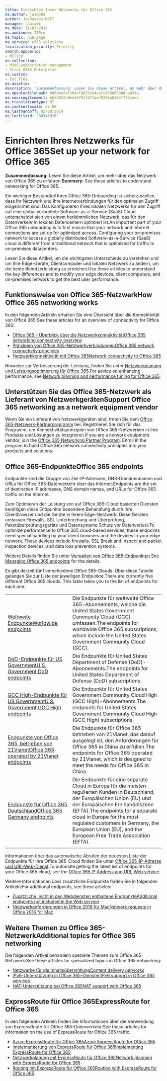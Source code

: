 ```yaml
---
title: Einrichten Ihres Netzwerks für Office 365
ms.author: josephd
author: JoeDavies-MSFT
manager: laurawi
ms.date: 11/01/2018
ms.audience: ITPro
ms.topic: hub-page
ms.service: o365-solutions
localization_priority: Priority
search.appverid:
- MET150
ms.collection:
- M365-subscription-management
- Strat_O365_Enterprise
ms.custom:
- Ent_TLGs
ms.assetid: ''
description: 'Zusammenfassung: Lesen Sie diese Artikel, um mehr über das Netzwerk von Office 365 zu erfahren.'
ms.openlocfilehash: b86d4afaf204cfdd22cb4ca7c85608b384ca431a
ms.sourcegitcommit: eb52922c0ee34791fd71ae78338ab203f7761eec
ms.translationtype: HT
ms.contentlocale: de-DE
ms.lasthandoff: 02/28/2019
ms.locfileid: "30341916"
---
```

# <a name="set-up-your-network-for-office-365"></a><span data-ttu-id="d761c-103">Einrichten Ihres Netzwerks für Office 365</span><span class="sxs-lookup"><span data-stu-id="d761c-103">Set up your network for Office 365</span></span>

<span data-ttu-id="d761c-104">**Zusammenfassung:** Lesen Sie diese Artikel, um mehr über das Netzwerk von Office 365 zu erfahren.</span><span class="sxs-lookup"><span data-stu-id="d761c-104">**Summary:** See these articles to understand networking for Office 365.</span></span>
  
<span data-ttu-id="d761c-p101">Ein wichtiger Bestandteil Ihres Office 365-Onboarding ist sicherzustellen, dass Ihr Netzwerk und Ihre Internetverbindungen für den optimalen Zugriff eingerichtet sind. Das Konfigurieren Ihres lokalen Netzwerks für den Zugriff auf eine global verbreitete Software-as-a-Service (SaaS) Cloud unterscheidet sich von einem herkömmlichen Netzwerk, das für den Datenverkehr in lokalen Datencentern optimiert ist.</span><span class="sxs-lookup"><span data-stu-id="d761c-p101">An important part of your Office 365 onboarding is to first ensure that your network and Internet connections are set up for optimized access. Configuring your on-premises network to access a globally distributed Software-as-a-Service (SaaS) cloud is different from a traditional network that is optimized for traffic to on-premises datacenters.</span></span> 

<span data-ttu-id="d761c-107">Lesen Sie diese Artikel, um die wichtigsten Unterschiede zu verstehen und um Ihre Edge-Geräte, Clientcomputer und lokalen Netzwerk zu ändern, um die beste Benutzerleistung zu erreichen.</span><span class="sxs-lookup"><span data-stu-id="d761c-107">Use these articles to understand the key differences and to modify your  edge devices, client computers, and on-premises network to get the best user performance.</span></span>

## <a name="how-office-365-networking-works"></a><span data-ttu-id="d761c-108">Funktionsweise von Office 365-Netzwerk</span><span class="sxs-lookup"><span data-stu-id="d761c-108">How Office 365 networking works</span></span>

<span data-ttu-id="d761c-109">In den folgenden Artikeln erhalten Sie eine Übersicht über die Konnektivität von Office 365:</span><span class="sxs-lookup"><span data-stu-id="d761c-109">See these articles for an overview of connectivity for Office 365:</span></span>

- [<span data-ttu-id="d761c-110">Office 365 – Überblick über die Netzwerkkonnektivität</span><span class="sxs-lookup"><span data-stu-id="d761c-110">Office 365 networking connectivity overview</span></span>](office-365-networking-overview.md)
- [<span data-ttu-id="d761c-111">Prinzipien von Office 365-Netzwerkverbindungen</span><span class="sxs-lookup"><span data-stu-id="d761c-111">Office 365 network connectivity principles</span></span>](office-365-network-connectivity-principles.md)
- [<span data-ttu-id="d761c-112">Netzwerkkonnektivität mit Office 365</span><span class="sxs-lookup"><span data-stu-id="d761c-112">Network connectivity to Office 365</span></span>](network-connectivity.md)

<span data-ttu-id="d761c-113">Hinweise zur Verbesserung der Leistung, finden Sie unter [Netzwerkplanung und Leistungsoptimierung für Office 365](network-planning-and-performance.md).</span><span class="sxs-lookup"><span data-stu-id="d761c-113">For advice on enhancing performance, see [Network planning and performance tuning for Office 365](network-planning-and-performance.md).</span></span>

## <a name="support-office-365-networking-as-a-network-equipment-vendor"></a><span data-ttu-id="d761c-114">Unterstützen Sie das Office 365-Netzwerk als Lieferant von Netzwerkgeräten</span><span class="sxs-lookup"><span data-stu-id="d761c-114">Support Office 365 networking as a network equipment vendor</span></span>

<span data-ttu-id="d761c-p102">Wenn Sie ein Lieferant von Netzwerkgeräten sind, treten Sie dem [Office 365-Netzwerk-Partnerprogramm](office-365-networking-partner-program.md) bei. Registrieren Sie sich für das Programm, um Kennektivitätsprinzipien von Office 365-Netzwerken in Ihre Produkte und Lösungen zu integrieren.</span><span class="sxs-lookup"><span data-stu-id="d761c-p102">If you are a network equipment vendor, join the [Office 365 Networking Partner Program](office-365-networking-partner-program.md). Enroll in the program to build Office 365 network connectivity principles into your products and solutions.</span></span> 

## <a name="office-365-endpoints"></a><span data-ttu-id="d761c-117">Office 365-Endpunkte</span><span class="sxs-lookup"><span data-stu-id="d761c-117">Office 365 endpoints</span></span>

<span data-ttu-id="d761c-118">Endpunkte sind die Gruppe von Ziel-IP-Adressen, DNS-Domänennamen und URLs für Office 365-Datenverkehr über das Internet.</span><span class="sxs-lookup"><span data-stu-id="d761c-118">Endpoints are the set of destination IP addresses, DNS domain names, and URLs for Office 365 traffic on the Internet.</span></span> 

<span data-ttu-id="d761c-p103">Zum Optimieren der Leistung von auf Office 365-Cloud basierten Diensten benötigen diese Endpunkte besondere Behandlung durch Ihre Clientbrowser und die Geräte in Ihrem Edge-Netzwerk. Diese Geräten umfassen Firewalls, SSL Unterbrechung und Überprüfung, Paketüberprüfungsgeräte und Datensysteme Schutz vor Datenverlust.</span><span class="sxs-lookup"><span data-stu-id="d761c-p103">To optimize performance to Office 365 cloud-based services, these endpoints need special handling by your client browsers and the devices in your edge network. These devices include firewalls, SSL Break and Inspect and packet inspection devices, and data loss prevention systems.</span></span>

<span data-ttu-id="d761c-121">Weitere Details finden Sie unter [ Verwalten von Office 365-Endpunkten](managing-office-365-endpoints.md).</span><span class="sxs-lookup"><span data-stu-id="d761c-121">See [Managing Office 365 endpoints](managing-office-365-endpoints.md) for the details.</span></span>

<span data-ttu-id="d761c-p104">Es gibt derzeit fünf verschiedene Office 365-Clouds. Über diese Tabelle gelangen Sie zur Liste der jeweiligen Endpunkte.</span><span class="sxs-lookup"><span data-stu-id="d761c-p104">There are currently five different Office 365 clouds. This table takes you to the list of endpoints for each one.</span></span>

|||
|:-------|:-----|
| [<span data-ttu-id="d761c-124">Weltweite Endpunkte</span><span class="sxs-lookup"><span data-stu-id="d761c-124">Worldwide endpoints</span></span>](urls-and-ip-address-ranges.md) | <span data-ttu-id="d761c-125">Die Endpunkte für weltweite Office 365-Abonnements, welche die United States Government Community Cloud (GCC) umfassen.</span><span class="sxs-lookup"><span data-stu-id="d761c-125">The endpoints for worldwide Office 365 subscriptions, which include the United States Government Community Cloud (GCC).</span></span> |
| [<span data-ttu-id="d761c-126">DoD-Endpunkte für US Government</span><span class="sxs-lookup"><span data-stu-id="d761c-126">U.S. Government DoD endpoints</span></span>](office-365-u-s-government-dod-endpoints.md) | <span data-ttu-id="d761c-127">Die Endpunkte für United States Department of Defense (DoD)-Abonnements.</span><span class="sxs-lookup"><span data-stu-id="d761c-127">The endpoints for United States Department of Defense (DoD) subscriptions.</span></span> |
| [<span data-ttu-id="d761c-128">GCC High-Endpunkte für US Government</span><span class="sxs-lookup"><span data-stu-id="d761c-128">U.S. Government GCC High endpoints</span></span>](office-365-u-s-government-gcc-high-endpoints.md) | <span data-ttu-id="d761c-129">Die Endpunkte für United States Government Community Cloud High (GCC High)-Abonnements.</span><span class="sxs-lookup"><span data-stu-id="d761c-129">The endpoints for United States Government Community Cloud High (GCC High) subscriptions.</span></span> |
| [<span data-ttu-id="d761c-130">Endpunkte von Office 365, betrieben von 21Vianet</span><span class="sxs-lookup"><span data-stu-id="d761c-130">Office 365 operated by 21Vianet endpoints</span></span>](urls-and-ip-address-ranges-21vianet.md) | <span data-ttu-id="d761c-131">Die Endpunkte für Office 365 betrieben von 21Vianet, das darauf ausgelegt ist, den Anforderungen für Office 365 in China zu erfüllen.</span><span class="sxs-lookup"><span data-stu-id="d761c-131">The endpoints for Office 365 operated by 21Vianet, which is designed to meet the needs for Office 365 in China.</span></span> |
| [<span data-ttu-id="d761c-132">Endpunkte für Office 365 Deutschland</span><span class="sxs-lookup"><span data-stu-id="d761c-132">Office 365 Germany endpoints</span></span>](office-365-germany-endpoints.md) | <span data-ttu-id="d761c-133">Die Endpunkte für eine separate Cloud in Europa für die meisten regulierten Kunden in Deutschland, der Europäischen Union (EU) und der Europäischen Freihandelszone (EFTA).</span><span class="sxs-lookup"><span data-stu-id="d761c-133">The endpoints for a separate cloud in Europe for the most regulated customers in Germany, the European Union (EU), and the European Free Trade Association (EFTA).</span></span> |
|||

<span data-ttu-id="d761c-134">Informationen über das automatische Abrufen der neuesten Liste der Endpunkte für Ihre Office 365-Cloud finden Sie unter [Office 365-IP-Adresse und URL-Web-Dienst](office-365-ip-web-service.md).</span><span class="sxs-lookup"><span data-stu-id="d761c-134">To automate getting the latest list of endpoints for your Office 365 cloud, see the [Office 365 IP Address and URL Web service](office-365-ip-web-service.md).</span></span>

<span data-ttu-id="d761c-135">Weitere Informationen über zusätzliche Endpunkte finden Sie in folgenden Artikeln:</span><span class="sxs-lookup"><span data-stu-id="d761c-135">For additional endpoints, see these articles:</span></span>

- [<span data-ttu-id="d761c-136">Zusätzliche, nicht in den Webdiensten enthaltene Endpunkte</span><span class="sxs-lookup"><span data-stu-id="d761c-136">Additional endpoints not included in the Web service</span></span>](additional-office365-ip-addresses-and-urls.md)
- [<span data-ttu-id="d761c-137">Netzwerkanforderungen in Office 2016 für Mac</span><span class="sxs-lookup"><span data-stu-id="d761c-137">Network requests in Office 2016 for Mac</span></span>](network-requests-in-office-2016-for-mac.md)


## <a name="additional-topics-for-office-365-networking"></a><span data-ttu-id="d761c-138">Weitere Themen zu Office 365-Netzwerk</span><span class="sxs-lookup"><span data-stu-id="d761c-138">Additional topics for Office 365 networking</span></span>

<span data-ttu-id="d761c-139">Die folgenden Artikel behandeln spezielle Themen zum Office 365-Netzwerk:</span><span class="sxs-lookup"><span data-stu-id="d761c-139">See these articles for specialized topics in Office 365 networking:</span></span>

- [<span data-ttu-id="d761c-140">Netzwerke für die Inhaltsübermittlung</span><span class="sxs-lookup"><span data-stu-id="d761c-140">Content delivery networks</span></span>](content-delivery-networks.md)
- [<span data-ttu-id="d761c-141">IPv6-Unterstützung in Office 365-Diensten</span><span class="sxs-lookup"><span data-stu-id="d761c-141">IPv6 support in Office 365 services</span></span>](ipv6-support.md)
- [<span data-ttu-id="d761c-142">NAT-Unterstützung bei Office 365</span><span class="sxs-lookup"><span data-stu-id="d761c-142">NAT support with Office 365</span></span>](nat-support-with-office-365.md)

## <a name="expressroute-for-office-365"></a><span data-ttu-id="d761c-143">ExpressRoute für Office 365</span><span class="sxs-lookup"><span data-stu-id="d761c-143">ExpressRoute for Office 365</span></span>

<span data-ttu-id="d761c-144">In den folgenden Artikeln finden Sie Informationen über die Verwendung von ExpressRoute für Office 365-Datenverkehr:</span><span class="sxs-lookup"><span data-stu-id="d761c-144">See these articles for information on the use of ExpressRoute for Office 365 traffic:</span></span>

- [<span data-ttu-id="d761c-145">Azure ExpressRoute für Office 365</span><span class="sxs-lookup"><span data-stu-id="d761c-145">Azure ExpressRoute for Office 365</span></span>](azure-expressroute.md)
- [<span data-ttu-id="d761c-146">Implementierung von ExpressRoute für Office 365</span><span class="sxs-lookup"><span data-stu-id="d761c-146">Implementing ExpressRoute for Office 365</span></span>](implementing-expressroute.md)
- [<span data-ttu-id="d761c-147">Netzwerkplanung mit ExpressRoute für Office 365</span><span class="sxs-lookup"><span data-stu-id="d761c-147">Network planning with ExpressRoute for Office 365</span></span>](network-planning-with-expressroute.md)
- [<span data-ttu-id="d761c-148">Routing mit ExpressRoute für Office 365</span><span class="sxs-lookup"><span data-stu-id="d761c-148">Routing with ExpressRoute for Office 365</span></span>](routing-with-expressroute.md)
